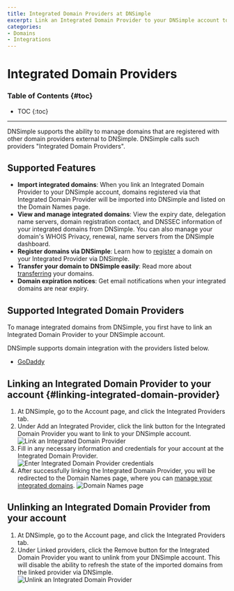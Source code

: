 ```yaml
---
title: Integrated Domain Providers at DNSimple
excerpt: Link an Integrated Domain Provider to your DNSimple account to manage domains at other domain providers, from within DNSimple.
categories:
- Domains
- Integrations
---
```


# Integrated Domain Providers

### Table of Contents {#toc}

* TOC
{:toc}

---

DNSimple supports the ability to manage domains that are registered with other domain providers external to DNSimple. DNSimple calls such providers "Integrated Domain Providers".

## Supported Features

- **Import integrated domains**: When you link an Integrated Domain Provider to your DNSimple account, domains registered via that Integrated Domain Provider will be imported into DNSimple and listed on the Domain Names page.
- **View and manage integrated domains**: View the expiry date, delegation name servers, domain registration contact, and DNSSEC information of your integrated domains from DNSimple. You can also manage your domain's WHOIS Privacy, renewal, name servers from the DNSimple dashboard.
- **Register domains via DNSimple**: Learn how to [register](/articles/registering-domain) a domain on your Integrated Provider via DNSimple.
- **Transfer your domain to DNSimple easily**: Read more about [transferring](/articles/integrated-domain-provider-transfer-domain) your domains.
- **Domain expiration notices**: Get email notifications when your integrated domains are near expiry.

## Supported Integrated Domain Providers

To manage integrated domains from DNSimple, you first have to link an Integrated Domain Provider to your DNSimple account.

DNSimple supports domain integration with the providers listed below.

- [GoDaddy](/articles/integrated-domain-provider-godaddy)

## Linking an Integrated Domain Provider to your account {#linking-integrated-domain-provider}

1. At DNSimple, go to the <label>Account</label> page, and click the <label>Integrated Providers</label> tab.
1. Under <label>Add an Integrated Provider<label>, click the link button for the Integrated Domain Provider you want to link to your DNSimple account.
![Link an Integrated Domain Provider](/files/account-integrated-domain-provider-link.png)
1. Fill in any necessary information and credentials for your account at the Integrated Domain Provider.
![Enter Integrated Domain Provider credentials](/files/account-integrated-domain-provider-link-credentials.png)
1. After successfully linking the Integrated Domain Provider, you will be redirected to the Domain Names page, where you can [manage your integrated domains](/articles/managing-integrated-domains).
![Domain Names page](/files/domain-names.png)

## Unlinking an Integrated Domain Provider from your account

1. At DNSimple, go to the <label>Account</label> page, and click the <label>Integrated Providers</label> tab.
1. Under <label>Linked providers<label>, click the <label>Remove</label> button for the Integrated Domain Provider you want to unlink from your DNSimple account. This will disable the ability to refresh the state of the imported domains from the linked provider via DNSimple.
![Unlink an Integrated Domain Provider](/files/account-integrated-domain-provider-unlink.png)
